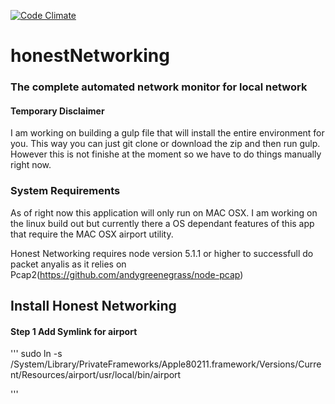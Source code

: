 [![Code Climate](https://codeclimate.com/github/jdcarroll/honestNetworking/badges/gpa.svg)](https://codeclimate.com/github/jdcarroll/honestNetworking)
# honestNetworking
### The complete automated network monitor for local network

#### Temporary Disclaimer

I am working on building a gulp file that will install the entire environment for you. This way you can just git clone or download the zip and then run gulp. However this is not finishe at the moment so we have to do things manually right now.

### System Requirements

As of right now this application will only run on MAC OSX.  I am working on the linux build out but currently there a OS dependant features of this app that require the MAC OSX airport utility.

Honest Networking requires node version 5.1.1 or higher to successfull do packet anyalis as it relies on Pcap2(https://github.com/andygreenegrass/node-pcap)


## Install Honest Networking

#### Step 1 Add Symlink for airport

'''
sudo ln -s /System/Library/PrivateFrameworks/Apple80211.framework/Versions/Current/Resources/airport/usr/local/bin/airport

'''